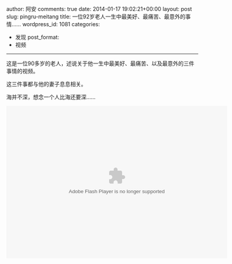 author: 阿安
comments: true
date: 2014-01-17 19:02:21+00:00
layout: post
slug: pingru-meitang
title: 一位92岁老人一生中最美好、最痛苦、最意外的事情……
wordpress_id: 1081
categories:
- 发现
post_format:
- 视频
---

这是一位90多岁的老人，述说关于他一生中最美好、最痛苦、以及最意外的三件事情的视频。

这三件事都与他的妻子息息相关。

海并不深，想念一个人比海还要深……

<embed src="http://player.youku.com/player.php/sid/XNjEyOTU3NjE2/v.swf" allowFullScreen="true" quality="high" width="580" height="400" align="middle" allowScriptAccess="always" type="application/x-shockwave-flash"></embed>